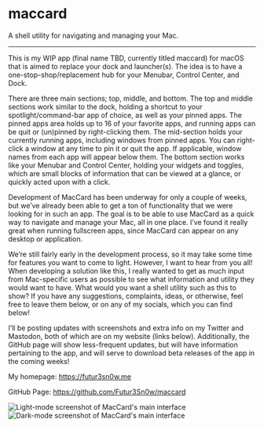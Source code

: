 # maccard
A shell utility for navigating and managing your Mac.
***
This is my WIP app (final name TBD, currently titled maccard) for macOS that is aimed to replace your dock and launcher(s). The idea is to have a one-stop-shop/replacement hub for your Menubar, Control Center, and Dock.

There are three main sections; top, middle, and bottom. The top and middle sections work similar to the dock, holding a shortcut to your spotlight/command-bar app of choice, as well as your pinned apps. The pinned apps area holds up to 16 of your favorite apps, and running apps can be quit or (un)pinned by right-clicking them. 
The mid-section holds your currently running apps, including windows from pinned apps. You can right-click a window at any time to pin it or quit the app. If applicable, window names from each app will appear below them.
The bottom section works like your Menubar and Control Center, holding your widgets and toggles, which are small blocks of information that can be viewed at a glance, or quickly acted upon with a click.

Development of MacCard has been underway for only a couple of weeks, but we’ve already been able to get a ton of functionality that we were looking for in such an app. The goal is to be able to use MacCard as a quick way to navigate and manage your Mac, all in one place. 
I’ve found it really great when running fullscreen apps, since MacCard can appear on any desktop or application. 

We’re still fairly early in the development process, so it may take some time for features you want to come to light. However, I want to hear from you all! When developing a solution like this, I really wanted to get as much input from Mac-specific users as possible to see what information and utility they would want to have. What would you want a shell utility such as this to show? If you have any suggestions, complaints, ideas, or otherwise, feel free to leave them below, or on any of my socials, which you can find below!

I’ll be posting updates with screenshots and extra info on my Twitter and Mastodon, both of which are on my website (links below). Additionally, the GitHub page will show less-frequent updates, but will have information pertaining to the app, and will serve to download beta releases of the app in the coming weeks!

My homepage: https://futur3sn0w.me

GitHub Page: https://github.com/Futur3Sn0w/maccard

![Light-mode screenshot of MacCard's main interface](https://i.imgur.com/5YCEhZE.png)
![Dark-mode screenshot of MacCard's main interface](https://i.imgur.com/hEtDzAK.png)
